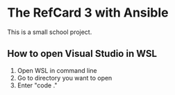 # The RefCard 3 with Ansible

This is a small school project.

## How to open Visual Studio in WSL

1. Open WSL in command line
2. Go to directory you want to open
3. Enter "code ."